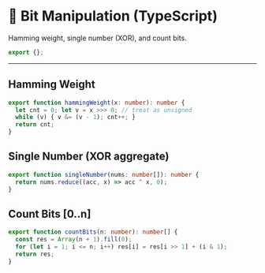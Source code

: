 # 🧮 Bit Manipulation (TypeScript)

Hamming weight, single number (XOR), and count bits.

```ts
export {};
```

---

## Hamming Weight
```ts
export function hammingWeight(x: number): number {
  let cnt = 0; let v = x >>> 0; // treat as unsigned
  while (v) { v &= (v - 1); cnt++; }
  return cnt;
}
```

## Single Number (XOR aggregate)
```ts
export function singleNumber(nums: number[]): number {
  return nums.reduce((acc, x) => acc ^ x, 0);
}
```

## Count Bits [0..n]
```ts
export function countBits(n: number): number[] {
  const res = Array(n + 1).fill(0);
  for (let i = 1; i <= n; i++) res[i] = res[i >> 1] + (i & 1);
  return res;
}
```
